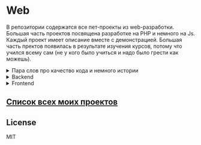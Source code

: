 # Web

В репозитории содержатся все пет-проекты из web-разработки. Большая часть  проектов посвящена разработке на PHP и немного на Js. Каждый проект имеет описание вместе с демонстрацией. Большая часть пректов появилась в результате изучения курсов, потому что учился всему сам (не у кого было учиться и надо было грести как можешь).

<details>
  <summary>Пара слов про качество кода и немного истории</summary>
  

  Web-разработка стала для меня одной из любимых сфер программирования с декабря 2017 г. До этого пробовал себя компьютерном зрении, машинном обучении - не зацепила меня магия математики. С/С++, Java, Python - языки оставшиеся для меня в прошлом, так как решаемые задачи меня не зацепили. 
  
  Коммерческой разработкой начал заниматься с мая 2018 совмещая с учёбой в вузе. В период учёбы кодил как мог, применяя в бою недавно прочитанное или что-то нарушающее принципы хорошего кода.
  
  Серъёзной разработкой с контролем качества кода я смог только в сентябре 2019 после выпуска из вуза смены пары мест работы. Full-time я работал как Flutter-разработчик в [Progressive Mobile][Pmobi] до конца 2019, где применялась Clean архитектура. 
  
  Моё мировозрение изменилось. Чочется весь свой старый код переписать, но мои знания архитектуры применимы к задачам мобильной разработки. У backend на PHP есть своя специфика помноженная на реализации с помощью конкретных инструментов. В итоге получается не самый простой вопрос требующий знания инструмента реализации и теории. Я вижу, чувствую проблемные места в коде, но хорошее и проверенное решение не могу предложить, есть только непроверенные эксперементальные решения.
  
   Стараюсь самостоятельно учиться даже если отсутвует опытный разработчик,рок-звезда, мастер, сенпай, ментор. Сейчас учу Laravel  с последующей практикой паттернов проектирования (нашёл классный курс выходящий ещё совмешающий постепенное написание нормального кода и архитектуру). Эта стратегия позволят постепенно закрыть большое количество вопросов о существующих практиках в языке и познать интересующий инструмент.
   
</details>  



<details>
  <summary>Backend</summary>
  
  Чистое PHP

  |месяц.год создания |Название                      | Docker |Db         |Завершённость     |
  |-------------------|------------------------------|--------|-----------|------------------|
  |12.2017            |[First site][ToDo]            |-       | Mysql     |:white_check_mark:|
  |05.2018            |[Vedomost][ToDo]              |-       | Mysql     |:white_check_mark:|
  |01.2019            |[Diplom][ToDo]                |-       | Mysql     ||
  |04.2019            |[Bad SPA][ToDo]               |-       | Mysql     ||
  |07.2019            |[Sandbox][ToDo]               |-       | Mysql     ||
  |07.2019            |[Sandbox PostgreSQL][ToDo]    |+       | PostgreSQL|:white_check_mark:|
  |01.2020            |[Shvec patterns][ToDo]        |+       | -         ||
  
  Symfony
  
  |месяц.год создания |Название                      | Docker |Db         |Завершённость     |
  |-------------------|------------------------------|--------|-----------|------------------|
  |05.2018            |[News CRUD][ToDo]             |-       | Mysql     |:white_check_mark:|

  Bitrix
  
  |месяц.год период создания |Название                      |Завершённость     |
  |--------------------------|------------------------------|------------------|
  |05.2018 - 07.2019         |[Bitrix samples][ToDo]        |:white_check_mark:|
  
  Wordpress
  
  |месяц.год создания |Название                      | Docker |Db         |Завершённость     |
  |-------------------|------------------------------|--------|-----------|------------------|
  |01.2019            |[Wordpress samples][ToDo]     |-       | Mysql     ||

  ZF1
  
  |месяц.год создания |Название                      | Docker |Db         |Завершённость     |
  |-------------------|------------------------------|--------|-----------|------------------|
  |02.2019            |[Theory (Попов)][ToDo]        |-       | Mysql     |:white_check_mark:|

  Laravel
  
  |месяц.год создания |Название                      | Docker |Db         |Завершённость     |
  |-------------------|------------------------------|--------|-----------|------------------|
  |07.2019            |[Eliseev master class][ToDo]  |+       | Mysql     ||
  |01.2020            |[Afanasyev season 1][ToDo]    |-       | Mysql     |:white_check_mark:|
  |01.2020            |[Afanasyev season 2][ToDo]    |-       | Mysql     ||
  |01.2020            |[Afanasyev patterns][ToDo]    |-       | Mysql     ||

  Yii2
  
  |месяц.год создания |Название                       | Docker |Db         |Завершённость     |
  |-------------------|------------------------------ |--------|-----------|------------------|
  |08.2019            |[Theory (WebForMySelf)][ToDo]  |+       | Mysql     |:white_check_mark:|
  |01.2020            |[Practice (WebForMySelf)][ToDo]|-       | Mysql     |:white_check_mark:|

</details>  

<details>
  <summary>Frontend</summary>
  
  Для меня frontend является дополнительным, но обязательным умением. В моём опыте коммерческой работе были я исполнял роль backend-разработчика, так что почти всегда я имел готовую вёрстку или существующий проект из-за чего создание чего я не концентрировался на создании уникального UI. 
  
 В ходе работы я естественно сталкивался с js, jquery, bootstrap, по мере необходимости самообразовывался и применял знания на практике для заказчика. Изучение React (в свободное время) не только открывала новые и незаменимые на сегодняшний день инструменты являющиеся стандратом де-факто, но и знакомила с архитектурами управления состояними в UI-компонентах. Так уж получилось, что [курс по React][ReactCourse], который я покупал он дополнялся постоянно, поэтому есть значительные перерывы. Курс мне понравился очень сильно, так как действительно помог понять основы React без ментора. Не знание TS - это ерунда, так как синтаксис Dart и TS схожи.
 
 В таблице представлены все мои пет-проекты, которые можно строго отнести к frontend-разработке.
  
  |месяц.год создания |Название                      | Js                       |CSS         |Завершённость     |
  |-------------------|------------------------------|--------------------------|------------|------------------|
  |02.2019            |[ToDo][ToDo]                  |React                     | Bootstrap  |:white_check_mark:|
  |02.2019            |[Star Wars wiki][StarWarsWiki]|React + HOC               | Bootstrap  |:white_check_mark:|
  |07.2019            |[Re store][ReStore]           |React + HOC + Redux       | Bootstrap  |:white_check_mark:|
  |08.2019            |[Form websocket][FormWS]      |pure js                   | Bootstrap  |:white_check_mark:|
  |01.2020            |[Sandbox build][SandboxBuild] |pure js + babel + webpack | SCSS       |:white_check_mark:|
  |01.2020            |[React hooks][ReactHooks]     |React hooks               | Bootstrap  |:white_check_mark:|

</details>   


## [Список всех моих проектов][ListAllMyProject]

License
----
MIT

[Pmobi]:<https://pmobi.ru/>

[FormWS]:<https://github.com/iebrosalin/public_web/tree/frontend/form_websocket>
[ToDo]:<https://github.com/iebrosalin/public_web/tree/frontend/react/bura/todo>
[StarWarsWiki]:<https://github.com/iebrosalin/public_web/tree/frontend/react/bura/star-wars-db>
[ReStore]:<https://github.com/iebrosalin/public_web/tree/frontend/react/bura/re-store>
[SandboxBuild]:<https://github.com/iebrosalin/public_web/tree/frontend/sandbox-build>
[ReactHooks]:<https://github.com/iebrosalin/public_web/tree/frontend/react/bura/hooks>

[ListAllMyProject]:<https://github.com/iebrosalin/all_public_projects>
[ReactCourse]:<https://www.udemy.com/course/pro-react-redux/>
